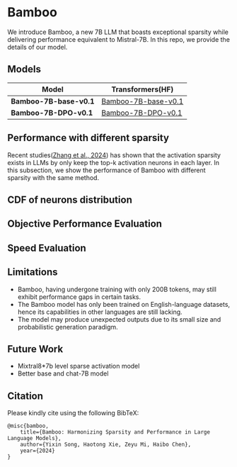 # Bamboo
We introduce Bamboo, a new 7B LLM that boasts exceptional sparsity while delivering performance equivalent to Mistral-7B. In this repo, we provide the details of our model.

## Models

| Model                   | Transformers(HF)                                                              |
|-------------------------|-------------------------------------------------------------------------------|
| **Bamboo-7B-base-v0.1** | [Bamboo-7B-base-v0.1](https://huggingface.co/PowerInfer/Bamboo-base-v0.1)     |
| **Bamboo-7B-DPO-v0.1**  | [Bamboo-7B-DPO-v0.1](https://huggingface.co/PowerInfer/Bamboo-Bagel-DPO-v0.1) |

## Performance with different sparsity
Recent studies([Zhang et al., 2024](https://arxiv.org/pdf/2402.03804.pdf)) has shown that the activation sparsity exists in LLMs by only keep the top-k activation neurons in each layer. In this subsection, we show the performance of Bamboo with different sparsity with the same method.

## CDF of neurons distribution

## Objective Performance Evaluation

## Speed Evaluation

## Limitations
* Bamboo, having undergone training with only 200B tokens, may still exhibit performance gaps in certain tasks.
* The Bamboo model has only been trained on English-language datasets, hence its capabilities in other languages are still lacking.
* The model may produce unexpected outputs due to its small size and probabilistic generation paradigm.

## Future Work

- Mixtral8*7b level sparse activation model
- Better base and chat-7B model


## Citation
Please kindly cite using the following BibTeX:

```
@misc{bamboo,
    title={Bamboo: Harmonizing Sparsity and Performance in Large Language Models}, 
    author={Yixin Song, Haotong Xie, Zeyu Mi, Haibo Chen},
    year={2024}
}
```